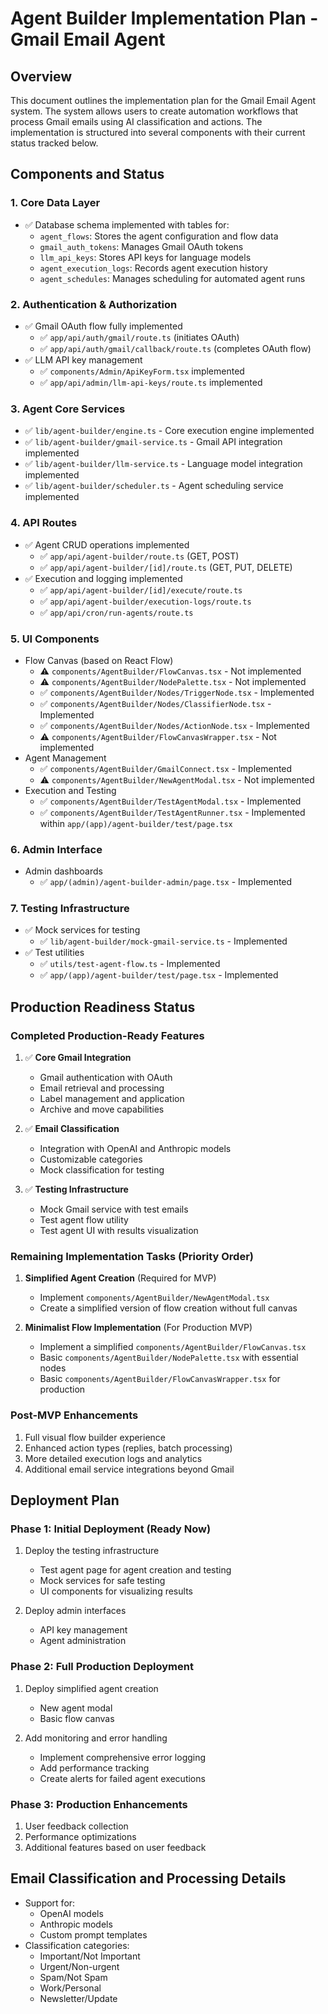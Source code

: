 # Agent Builder Implementation Plan - Gmail Email Agent

## Overview
This document outlines the implementation plan for the Gmail Email Agent system. The system allows users to create automation workflows that process Gmail emails using AI classification and actions. The implementation is structured into several components with their current status tracked below.

## Components and Status

### 1. Core Data Layer
- ✅ Database schema implemented with tables for:
  - `agent_flows`: Stores the agent configuration and flow data
  - `gmail_auth_tokens`: Manages Gmail OAuth tokens
  - `llm_api_keys`: Stores API keys for language models
  - `agent_execution_logs`: Records agent execution history
  - `agent_schedules`: Manages scheduling for automated agent runs

### 2. Authentication & Authorization
- ✅ Gmail OAuth flow fully implemented
  - ✅ `app/api/auth/gmail/route.ts` (initiates OAuth)
  - ✅ `app/api/auth/gmail/callback/route.ts` (completes OAuth flow)
- ✅ LLM API key management
  - ✅ `components/Admin/ApiKeyForm.tsx` implemented
  - ✅ `app/api/admin/llm-api-keys/route.ts` implemented

### 3. Agent Core Services
- ✅ `lib/agent-builder/engine.ts` - Core execution engine implemented
- ✅ `lib/agent-builder/gmail-service.ts` - Gmail API integration implemented
- ✅ `lib/agent-builder/llm-service.ts` - Language model integration implemented
- ✅ `lib/agent-builder/scheduler.ts` - Agent scheduling service implemented

### 4. API Routes
- ✅ Agent CRUD operations implemented
  - ✅ `app/api/agent-builder/route.ts` (GET, POST)
  - ✅ `app/api/agent-builder/[id]/route.ts` (GET, PUT, DELETE)
- ✅ Execution and logging implemented
  - ✅ `app/api/agent-builder/[id]/execute/route.ts`
  - ✅ `app/api/agent-builder/execution-logs/route.ts`
  - ✅ `app/api/cron/run-agents/route.ts`

### 5. UI Components
- Flow Canvas (based on React Flow)
  - ⚠️ `components/AgentBuilder/FlowCanvas.tsx` - Not implemented
  - ⚠️ `components/AgentBuilder/NodePalette.tsx` - Not implemented
  - ✅ `components/AgentBuilder/Nodes/TriggerNode.tsx` - Implemented
  - ✅ `components/AgentBuilder/Nodes/ClassifierNode.tsx` - Implemented
  - ✅ `components/AgentBuilder/Nodes/ActionNode.tsx` - Implemented
  - ⚠️ `components/AgentBuilder/FlowCanvasWrapper.tsx` - Not implemented
- Agent Management
  - ✅ `components/AgentBuilder/GmailConnect.tsx` - Implemented
  - ⚠️ `components/AgentBuilder/NewAgentModal.tsx` - Not implemented
- Execution and Testing
  - ✅ `components/AgentBuilder/TestAgentModal.tsx` - Implemented
  - ✅ `components/AgentBuilder/TestAgentRunner.tsx` - Implemented within `app/(app)/agent-builder/test/page.tsx`

### 6. Admin Interface
- Admin dashboards
  - ✅ `app/(admin)/agent-builder-admin/page.tsx` - Implemented

### 7. Testing Infrastructure
- ✅ Mock services for testing
  - ✅ `lib/agent-builder/mock-gmail-service.ts` - Implemented
- ✅ Test utilities
  - ✅ `utils/test-agent-flow.ts` - Implemented
  - ✅ `app/(app)/agent-builder/test/page.tsx` - Implemented

## Production Readiness Status

### Completed Production-Ready Features
1. ✅ **Core Gmail Integration**
   - Gmail authentication with OAuth
   - Email retrieval and processing
   - Label management and application
   - Archive and move capabilities

2. ✅ **Email Classification**
   - Integration with OpenAI and Anthropic models
   - Customizable categories
   - Mock classification for testing

3. ✅ **Testing Infrastructure**
   - Mock Gmail service with test emails
   - Test agent flow utility
   - Test agent UI with results visualization

### Remaining Implementation Tasks (Priority Order)
1. **Simplified Agent Creation** (Required for MVP)
   - Implement `components/AgentBuilder/NewAgentModal.tsx`
   - Create a simplified version of flow creation without full canvas 

2. **Minimalist Flow Implementation** (For Production MVP)
   - Implement a simplified `components/AgentBuilder/FlowCanvas.tsx`
   - Basic `components/AgentBuilder/NodePalette.tsx` with essential nodes
   - Basic `components/AgentBuilder/FlowCanvasWrapper.tsx` for production

### Post-MVP Enhancements
1. Full visual flow builder experience
2. Enhanced action types (replies, batch processing)
3. More detailed execution logs and analytics
4. Additional email service integrations beyond Gmail

## Deployment Plan

### Phase 1: Initial Deployment (Ready Now)
1. Deploy the testing infrastructure
   - Test agent page for agent creation and testing
   - Mock services for safe testing 
   - UI components for visualizing results

2. Deploy admin interfaces
   - API key management
   - Agent administration

### Phase 2: Full Production Deployment
1. Deploy simplified agent creation
   - New agent modal
   - Basic flow canvas

2. Add monitoring and error handling
   - Implement comprehensive error logging
   - Add performance tracking
   - Create alerts for failed agent executions

### Phase 3: Production Enhancements
1. User feedback collection
2. Performance optimizations
3. Additional features based on user feedback

## Email Classification and Processing Details
- Support for:
  - OpenAI models
  - Anthropic models
  - Custom prompt templates
- Classification categories:
  - Important/Not Important
  - Urgent/Non-urgent
  - Spam/Not Spam
  - Work/Personal
  - Newsletter/Update 